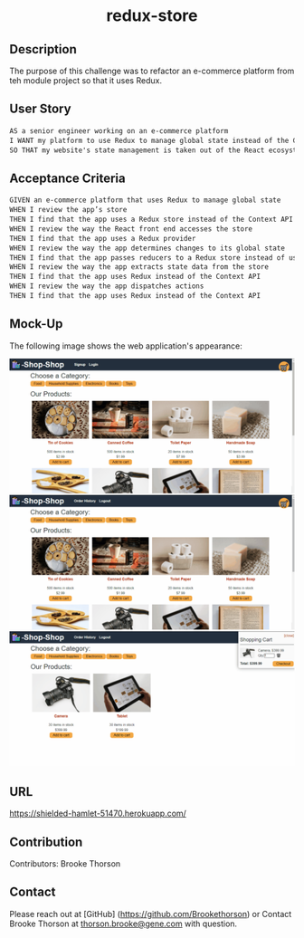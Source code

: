 <h1 align = "center"> redux-store </h1>

## Description 
The purpose of this challenge was to refactor an e-commerce platform from teh module project so that it uses Redux. 



## User Story 
```md
AS a senior engineer working on an e-commerce platform
I WANT my platform to use Redux to manage global state instead of the Context API
SO THAT my website's state management is taken out of the React ecosystem
```

## Acceptance Criteria 
```md
GIVEN an e-commerce platform that uses Redux to manage global state
WHEN I review the app’s store
THEN I find that the app uses a Redux store instead of the Context API
WHEN I review the way the React front end accesses the store
THEN I find that the app uses a Redux provider
WHEN I review the way the app determines changes to its global state
THEN I find that the app passes reducers to a Redux store instead of using the Context API
WHEN I review the way the app extracts state data from the store
THEN I find that the app uses Redux instead of the Context API
WHEN I review the way the app dispatches actions
THEN I find that the app uses Redux instead of the Context API
```

## Mock-Up

The following image shows the web application's appearance:

![Challenge Demo](client\public\images\22-state-homework-demo-01.gif)
![Challenge Cart Demo](client\public\images\22-state-homework-demo-02.gif)
![Challenge Stripe Demo](client\public\images\22-state-homework-demo-03.gif)


## URL 

https://shielded-hamlet-51470.herokuapp.com/



## Contribution 

Contributors: Brooke Thorson

## Contact 
Please reach out at [GitHub] (https://github.com/Brookethorson)
or 
Contact Brooke Thorson at thorson.brooke@gene.com with question.  
 